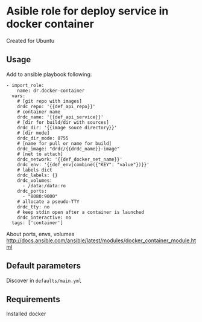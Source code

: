 # Asible role for deploy service in docker container

Created for Ubuntu

## Usage

Add to ansible playbook following:

    - import_role:
        name: dr.docker-container
      vars:
        # [git repo with images]
        drdc_repo: '{{def_api_repo}}'
        # container name
        drdc_name: '{{def_api_service}}'
        # [dir for build/dir with sources]
        drdc_dir: '{{image souce directory}}'
        # [dir mode]
        drdc_dir_mode: 0755
        # [name for pull or name for build]
        drdc_image: "drdc/{{drdc_name}}-image"
        # [net to attach]
        drdc_network: '{{def_docker_net_name}}'
        drdc_env: '{{def_env|combine({"KEY": "value"})}}'
        # labels dict
        drdc_labels: {}
        drdc_volumes:
          - /data:/data:ro
        drdc_ports:
          - "8080:9000"
        # allocate a pseudo-TTY
        drdc_tty: no
        # keep stdin open after a container is launched
        drdc_interactive: no
      tags: ['container']


About ports, envs, volumes
http://docs.ansible.com/ansible/latest/modules/docker_container_module.html

## Default parameters

Discover in `defaults/main.yml`

## Requirements

Installed docker
